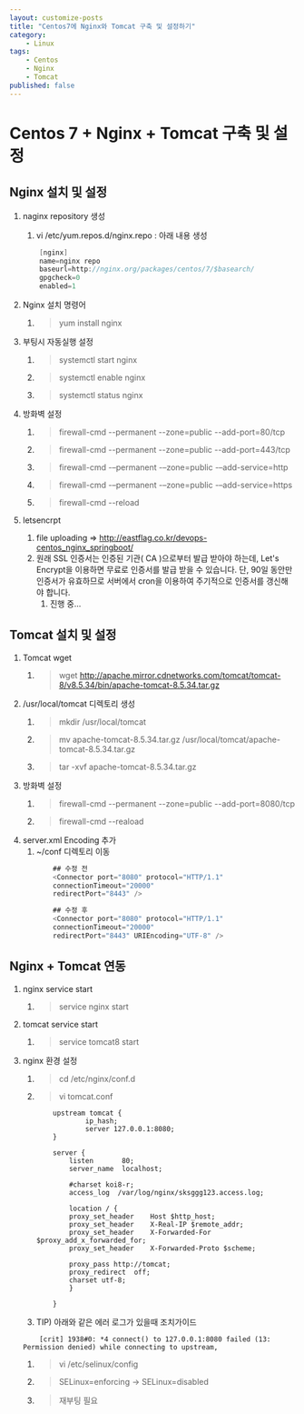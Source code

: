```yaml
---
layout: customize-posts
title: "Centos7에 Nginx와 Tomcat 구축 및 설정하기"
category:
    - Linux
tags:
    - Centos
    - Nginx
    - Tomcat
published: false
---
```

# Centos 7 + Nginx + Tomcat 구축 및 설정

## Nginx 설치 및 설정
1. naginx repository 생성
    1. vi /etc/yum.repos.d/nginx.repo : 아래 내용 생성
    ``` java 
        [nginx]
        name=nginx repo
        baseurl=http://nginx.org/packages/centos/7/$basearch/
        gpgcheck=0
        enabled=1
    ```
2. Nginx 설치 명령어
    1. > yum install nginx
3. 부팅시 자동실행 설정
    1. > systemctl start nginx 
    2. > systemctl enable nginx
    3. > systemctl status nginx
4. 방화벽 설정
    1. > firewall-cmd --permanent --zone=public --add-port=80/tcp
    2. > firewall-cmd --permanent --zone=public --add-port=443/tcp
    3. > firewall-cmd -–permanent -–zone=public -–add-service=http
    4. > firewall-cmd -–permanent -–zone=public -–add-service=https
    5. > firewall-cmd --reload

2. letsencrpt 
    1. file uploading => http://eastflag.co.kr/devops-centos_nginx_springboot/
    2. 원래 SSL 인증서는 인증된 기관( CA )으로부터 발급 받아야 하는데, Let's Encrypt을 이용하면 무료로 인증서를 발급 받을 수 있습니다. 단, 90일 동안만 인증서가 유효하므로 서버에서 cron을 이용하여 주기적으로 인증서를 갱신해야 합니다.
        1. 진행 중...

## Tomcat 설치 및 설정
1. Tomcat wget
    1. > wget http://apache.mirror.cdnetworks.com/tomcat/tomcat-8/v8.5.34/bin/apache-tomcat-8.5.34.tar.gz
2. /usr/local/tomcat 디렉토리 생성
    1. > mkdir /usr/local/tomcat
    2. > mv apache-tomcat-8.5.34.tar.gz /usr/local/tomcat/apache-tomcat-8.5.34.tar.gz
    3. > tar -xvf apache-tomcat-8.5.34.tar.gz
3. 방화벽 설정
    1. > firewall-cmd --permanent --zone=public --add-port=8080/tcp
    2. > firewall-cmd --reaload
4. server.xml Encoding 추가
    1. ~/conf 디렉토리 이동
        ```java
            ## 수정 전
            <Connector port="8080" protocol="HTTP/1.1"
            connectionTimeout="20000" 
            redirectPort="8443" />

            ## 수정 후
            <Connector port="8080" protocol="HTTP/1.1"
            connectionTimeout="20000" 
            redirectPort="8443" URIEncoding="UTF-8" />
        ```

## Nginx + Tomcat 연동
1. nginx service start
    1. > service nginx start
2. tomcat service start
    1. > service tomcat8 start    
3. nginx 환경 설정
    1. > cd /etc/nginx/conf.d
    2. > vi tomcat.conf
        ```shell
            upstream tomcat {
                    ip_hash;
                    server 127.0.0.1:8080;
            }

            server {
                listen       80;
                server_name  localhost;

                #charset koi8-r;
                access_log  /var/log/nginx/sksggg123.access.log;

                location / {
                proxy_set_header	Host $http_host;
                proxy_set_header	X-Real-IP $remote_addr;
                proxy_set_header	X-Forwarded-For $proxy_add_x_forwarded_for;
                proxy_set_header	X-Forwarded-Proto $scheme;

                proxy_pass http://tomcat;
                proxy_redirect	off;
                charset utf-8;
                }

            }
        ```
    3. TIP) 아래와 같은 에러 로그가 있을때 조치가이드
    ``` log
        [crit] 1938#0: *4 connect() to 127.0.0.1:8080 failed (13: Permission denied) while connecting to upstream,
    ```
        
    1.  > vi /etc/selinux/config
    2.  > SELinux=enforcing -> SELinux=disabled
    3.  > 재부팅 필요

